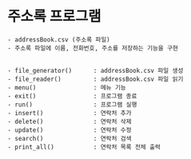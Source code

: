 # 주소록 프로그램
    - addressBook.csv (주소록 파일)
    - 주소록 파일에 이름, 전화번호, 주소를 저장하는 기능을 구현
    
    
    - file_generator()      : addressBook.csv 파일 생성
    - file_reader()         : addressBook.csv 파일 읽기
    - menu()                : 메뉴 기능
    - exit()                : 프로그램 종료
    - run()                 : 프로그램 실행
    - insert()              : 연락처 추가
    - delete()              : 연락처 삭제
    - update()              : 연락처 수정
    - search()              : 연락처 검색
    - print_all()           : 연락처 목록 전체 출력